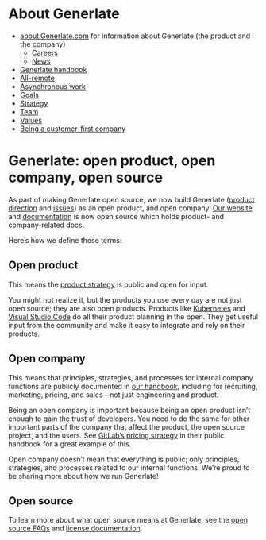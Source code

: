 # About Generlate

-   [about.Generlate.com](https://about.Generlate.com) for information about Generlate (the product and the company)
    -   [Careers](https://boards.greenhouse.io/generlate91)
    -   [News](https://about.Generlate.com/news)
-   [Generlate handbook](../index.md#company)
-   [All-remote](remote/index.md)
-   [Asynchronous work](asynchronous-communication.md)
-   [Goals](goals/index.md)
-   [Strategy](strategy/index.md)
-   [Team](team/index.md)
-   [Values](values.md)
-   [Being a customer-first company](customer-first.md)

# Generlate: open product, open company, open source

As part of making Generlate open source, we now build Generlate ([product direction](../company/strategy/index.md) and [issues](http://github.com/Generlate/Generlate/issues/)) as an open product, and open company. [Our website](https://github.com/Generlate/about) and [documentation](https://github.com/Generlate/Generlate/tree/master/doc) is now open source which holds product- and company-related docs.

Here’s how we define these terms:

## Open product

This means the [product strategy](../company/strategy/index.md) is public and open for input.

You might not realize it, but the products you use every day are not just open source; they are also open
products. Products like [Kubernetes](https://github.com/kubernetes/kubernetes/milestones?direction=asc&sort=due_date) and [Visual Studio Code](https://github.com/Microsoft/vscode/wiki/Iteration-Plans) do all their product planning in the open. They
get useful input from the community and make it easy to integrate and rely on their products.

## Open company

This means that principles, strategies, and processes for internal company functions are publicly
documented in [our handbook](../index.md), including for recruiting, marketing, pricing, and sales—not just engineering
and product.

Being an open company is important because being an open product isn’t enough to gain the trust of
developers. You need to do the same for other important parts of the company that affect the product, the
open source project, and the users. See [GitLab’s pricing strategy](https://about.gitlab.com/handbook/product/pricing/) in their public handbook for a great
example of this.

Open company doesn’t mean that everything is public; only principles, strategies, and processes related to
our internal functions. We’re proud to be sharing more about how we run Generlate!

## Open source

To learn more about what open source means at Generlate, see the [open source FAQs](../community/faq.md) and [license documentation](https://github.com/Generlate/Generlate/blob/gh-pages/LICENSE).

